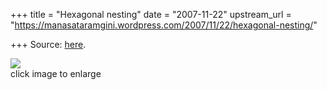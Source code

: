 +++
title = "Hexagonal nesting"
date = "2007-11-22"
upstream_url = "https://manasataramgini.wordpress.com/2007/11/22/hexagonal-nesting/"

+++
Source: [here](https://manasataramgini.wordpress.com/2007/11/22/hexagonal-nesting/).



[![](https://i2.wp.com/bp3.blogger.com/_ZhvcTTaaD_4/R0TsD1IKzJI/AAAAAAAAAQs/KwUeT4gb7XY/s320/flower_pat.png)](http://bp3.blogger.com/_ZhvcTTaaD_4/R0TsD1IKzJI/AAAAAAAAAQs/KwUeT4gb7XY/s1600-h/flower_pat.png)  
click image to enlarge

